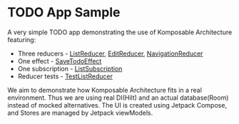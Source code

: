 # TODO App Sample
A very simple TODO app demonstrating the use of Komposable Architecture featuring:

- Three reducers - [ListReducer](src/main/java/com/toggl/komposable/sample/todo/list/ListReducer.kt), [EditReducer](src/main/java/com/toggl/komposable/sample/todo/edit/EditReducer.kt), [NavigationReducer](src/main/java/com/toggl/komposable/sample/todo/NavigationReducer.kt)
- One effect - [SaveTodoEffect](src/main/java/com/toggl/komposable/sample/todo/edit/EditReducer.kt#L32)
- One subscription - [ListSubscription](src/main/java/com/toggl/komposable/sample/todo/list/ListSubscription.kt)
- Reducer tests - [TestListReducer](src/test/java/com/toggl/komposable/sample/todo/TestListReducer.kt)

We aim to demonstrate how Komposable Architecture fits in a real environment. Thus we are using real DI(Hilt) and an actual database(Room) instead of mocked alternatives. The UI is created using Jetpack Compose, and Stores are managed by Jetpack viewModels. 

